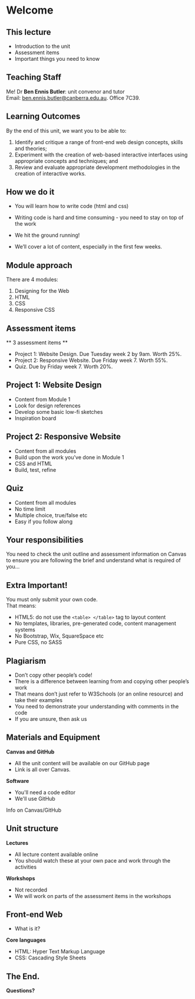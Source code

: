 
# Welcome

## This lecture

- Introduction to the unit
- Assessment items
- Important things you need to know



## Teaching Staff

Me! Dr **Ben Ennis Butler**: unit convenor and tutor  
Email: [ben.ennis.butler@canberra.edu.au](mailto:ben.ennis.butler@canberra.edu.au). Office 7C39.



## Learning Outcomes

By the end of this unit, we want you to be able to: 

1. Identify and critique a range of front-end web design concepts, skills and theories;
2. Experiment with the creation of web-based interactive interfaces using appropriate concepts and techniques; and
3. Review and evaluate appropriate development methodologies in the creation of interactive works.



## How we do it

- You will learn how to write code (html and css)  
- Writing code is hard and time consuming - you need to stay on top of the work

- We hit the ground running!   
- We’ll cover a lot of content, especially in the first few weeks.



## Module approach

There are 4 modules:

1. Designing for the Web 
2. HTML 
3. CSS
4. Responsive CSS



## Assessment items

** 3 assessment items ** 

-   Project 1: Website Design. Due Tuesday week 2 by 9am. Worth 25%.
-   Project 2: Responsive Website. Due Friday week 7. Worth 55%.
-   Quiz. Due by Friday week 7. Worth 20%.


## Project 1: Website Design

- Content from Module 1 
- Look for design references
- Develop some basic low-fi sketches
- Inspiration board




## Project 2: Responsive Website

- Content from all modules
- Build upon the work you've done in Module 1
- CSS and HTML
- Build, test, refine



## Quiz

- Content from all modules
- No time limit
- Multiple choice, true/false etc
- Easy if you follow along



## Your responsibilities

You need to check the unit outline and assessment information on Canvas to ensure you are following the brief and understand what is required of you…  



## Extra Important!

You must only submit your own code.  
That means:
- HTML5: do not use the `<table> </table>` tag to layout content
- No templates, libraries, pre-generated code, content management systems
- No Bootstrap, Wix, SquareSpace etc
- Pure CSS, no SASS



## Plagiarism

- Don’t copy other people’s code! 
- There is a difference between learning from and copying other people’s work
- That means don’t just refer to W3Schools (or an online resource) and take their examples
- You need to demonstrate your understanding with comments in the code
- If you are unsure, then ask us



## Materials and Equipment

**Canvas and GitHub**

-   All the unit content will be available on our GitHub page 
-   Link is all over Canvas. 

**Software**

- You'll need a code editor
- We'll use GitHub 

Info on Canvas/GitHub



## Unit structure

**Lectures**  

- All lecture content available online
- You should watch these at your own pace and work through the activities

**Workshops**  

- Not recorded
- We will work on parts of the assessment items in the workshops



## Front-end Web 

- What is it?

**Core languages**  

- HTML: Hyper Text Markup Language
- CSS: Cascading Style Sheets



## The End.

**Questions?**
